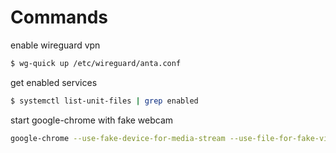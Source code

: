 # Commands

enable wireguard vpn

```bash
$ wg-quick up /etc/wireguard/anta.conf
```

get enabled services

```bash
$ systemctl list-unit-files | grep enabled
```

start google-chrome with fake webcam

```bash
google-chrome --use-fake-device-for-media-stream --use-file-for-fake-video-capture=/home/andre/Videos/small.mjpeg
```
